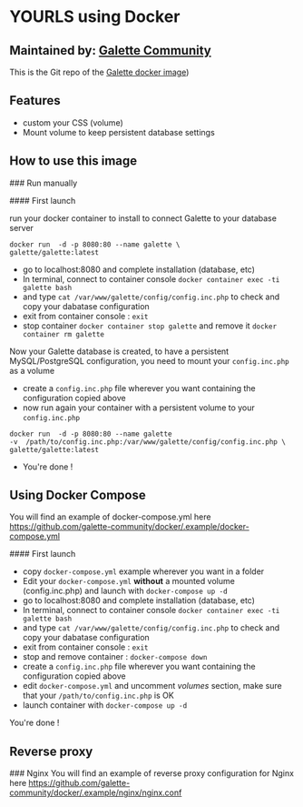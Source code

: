 # YOURLS using Docker

## Maintained by: [Galette Community](https://github.com/galette-community/)

This is the Git repo of the [Galette docker image](https://hub.docker.com/repository/docker/galette/galette))


## Features


* custom your CSS (volume)
* Mount volume to keep persistent database settings



## How to use this image

### Run manually

#### First launch

run your docker container to install to connect Galette to your database server

```
docker run  -d -p 8080:80 --name galette \
galette/galette:latest
```
* go to localhost:8080 and complete installation (database, etc)
* In terminal, connect to container console `docker container exec -ti galette bash`
* and type `cat /var/www/galette/config/config.inc.php` to check and copy your dabatase configuration
* exit from container console  : `exit`
* stop container `docker container stop galette` and remove it `docker container rm galette`

Now your Galette database is created, to have a persistent MySQL/PostgreSQL configuration, you need to mount your `config.inc.php` as a volume

* create a `config.inc.php` file wherever you want containing the configuration copied above
* now run again your container with a persistent volume to your `config.inc.php`
```
docker run  -d -p 8080:80 --name galette
-v  /path/to/config.inc.php:/var/www/galette/config/config.inc.php \
galette/galette:latest
```
* You're done !

## Using Docker Compose
You will find an example of docker-compose.yml here https://github.com/galette-community/docker/.example/docker-compose.yml

#### First launch
* copy `docker-compose.yml` example wherever you want in a folder
* Edit your `docker-compose.yml` **without** a mounted volume (config.inc.php) and launch with `docker-compose up -d`
* go to localhost:8080 and complete installation (database, etc)
* In terminal, connect to container console `docker container exec -ti galette bash`
* and type `cat /var/www/galette/config/config.inc.php` to check and copy your dabatase configuration
* exit from container console : `exit`
* stop and remove container : `docker-compose down`
* create a `config.inc.php` file wherever you want containing the configuration copied above
* edit `docker-compose.yml` and uncomment *volumes* section, make sure that your `/path/to/config.inc.php` is OK
* launch container with `docker-compose up -d`

You're done !


## Reverse proxy
### Nginx
You will find an example of reverse proxy configuration for Nginx here https://github.com/galette-community/docker/.example/nginx/nginx.conf
